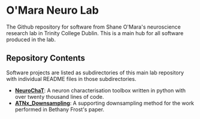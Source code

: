 # O'Mara Neuro Lab

The Github repository for software from Shane O'Mara's neuroscience research lab in Trinity College Dublin. This is a main hub for all software produced in the lab.

## Repository Contents

Software projects are listed as subdirectories of this main lab repository with individual README files in those subdirectories.

- [**NeuroChaT**](https://github.com/shanemomara/NeuroChaT): A neuron characterisation toolbox written in python with over twenty thousand lines of code.
- [**ATNx_Downsampling**](https://github.com/shanemomara/omaraneurolab/tree/master/NeuroChaT): A supporting downsampling method for the work performed in Bethany Frost's paper.